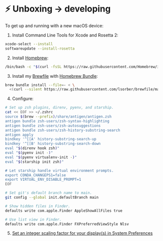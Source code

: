 # ⚡️ Unboxing → developing

To get up and running with a new macOS device:

1. Install Command Line Tools for Xcode and Rosetta 2:
```bash
xcode-select --install
softwareupdate --install-rosetta
```
2. Install [Homebrew](https://brew.sh/):
```bash
/bin/bash -c "$(curl -fsSL https://raw.githubusercontent.com/Homebrew/install/HEAD/install.sh)"
```
3. Install my [Brewfile](Brewfile) with [Homebrew Bundle](https://github.com/Homebrew/homebrew-bundle):
```bash
brew bundle install --file=- < \
  <(curl --silent https://raw.githubusercontent.com/lsorber/brewfile/main/Brewfile)
```
4. Configure:
```bash
# Set up zsh plugins, direnv, pyenv, and starship.
cat << EOF >> ~/.zshrc
source $(brew --prefix)/share/antigen/antigen.zsh
antigen bundle zsh-users/zsh-syntax-highlighting
antigen bundle zsh-users/zsh-autosuggestions
antigen bundle zsh-users/zsh-history-substring-search
antigen apply
bindkey '^[[A' history-substring-search-up
bindkey '^[[B' history-substring-search-down
eval "$(direnv hook zsh)"
eval "$(pyenv init -)"
eval "$(pyenv virtualenv-init -)"
eval "$(starship init zsh)"

# Let starship handle virtual environment prompts.
export CONDA_CHANGEPS1=false
export VIRTUAL_ENV_DISABLE_PROMPT=1
EOF

# Set git's default branch name to main.
git config --global init.defaultBranch main

# Show hidden files in Finder.
defaults write com.apple.Finder AppleShowAllFiles true

# Use list view in Finder.
defaults write com.apple.Finder FXPreferredViewStyle Nlsv
```
5. [Set an integer scaling factor for your display(s) in System Preferences](https://tonsky.me/blog/monitors/)
